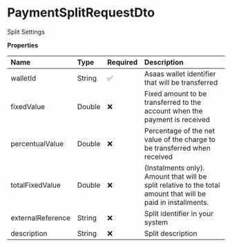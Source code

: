 # PaymentSplitRequestDto

Split Settings

**Properties**

| Name              | Type   | Required | Description                                                                                                   |
| :---------------- | :----- | :------- | :------------------------------------------------------------------------------------------------------------ |
| walletId          | String | ✅       | Asaas wallet identifier that will be transferred                                                              |
| fixedValue        | Double | ❌       | Fixed amount to be transferred to the account when the payment is received                                    |
| percentualValue   | Double | ❌       | Percentage of the net value of the charge to be transferred when received                                     |
| totalFixedValue   | Double | ❌       | (Instalments only). Amount that will be split relative to the total amount that will be paid in installments. |
| externalReference | String | ❌       | Split identifier in your system                                                                               |
| description       | String | ❌       | Split description                                                                                             |

<!-- This file was generated by liblab | https://liblab.com/ -->
